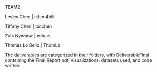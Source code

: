 TEAM2

Lesley Chen | lchen456

Tiffany Chen | txcchen

Zula Nyamtur | zula-n

Thomas Lo Bello | ThomLb

The deliverables are categorized in their folders, with DeliverableFinal containing the Final Report pdf, visualizations, datasets used, and code written. 
